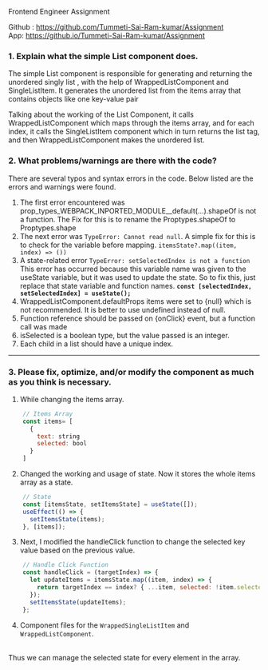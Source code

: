 Frontend Engineer Assignment

Github : https://github.com/Tummeti-Sai-Ram-kumar/Assignment <br/>
App: https://github.io/Tummeti-Sai-Ram-kumar/Assignment



### 1. Explain what the simple List component does.
The simple List component is responsible for generating and returning the unordered  singly list ,  with the help of WrappedListComponent and SingleListItem. It generates the unordered list from the items array that contains objects like one key-value pair 

Talking about the working of the List Component, it calls WrappedListComponent  which maps through the items array, and for each index, it calls the SingleListItem component which in turn returns the list tag, and then WrappedListComponent  makes the unordered list.



### 2. What problems/warnings are there with the code?


There are several typos and syntax errors in the code. Below listed are the errors and warnings were found.
1. The first error encountered was prop_types_WEBPACK_INPORTED_MODULE__default(...).shapeOf is not a function. The Fix for this is to rename the Proptypes.shapeOf to Proptypes.shape <br/>
2. The next error was ` TypeError: Cannot read null `. A simple fix for this is to check for the variable before mapping. `itemsState?.map((item, index) => ())`<br/>
3. A state-related error `TypeError: setSelectedIndex is not a function` This error has occurred because this variable name was given to the useState variable, but it was used to update the state. So to fix this, just replace that state variable and function names. **`const [selectedIndex, setSelectedIndex] = useState();`**<br/>
4. WrappedListComponent.defaultProps items were set to {null} which is not recommended. It is better to use undefined instead of null.<br/>
5. Function reference should be passed on {onClick} event, but a function call was made<br/>
6. isSelected is a boolean type, but the value passed is an integer.<br/>
7. Each child in a list should have a unique index.
***

### 3. Please fix, optimize, and/or modify the component as much as you think is necessary.

1. While changing the items array.
```javascript
	// Items Array
	const items= [
	  {
	    text: string
	    selected: bool
	  }
	]
```

2. Changed the working and usage of state. Now it stores the whole items array as a state.
```javascript
	// State 
	const [itemsState, setItemsState] = useState([]);
	useEffect(() => {
	  setItemsState(items);
	}, [items]);
```

3. Next, I modified the handleClick function to change the selected key value based on the previous value.
```javascript
	// Handle Click Function
	const handleClick = (targetIndex) => {
	  let updateItems = itemsState.map((item, index) => {
	    return targetIndex == index? { ...item, selected: !item.selected }: { ...item };
	  });
	  setItemsState(updateItems);
	};
```

4. Component files for the `WrappedSingleListItem` and `WrappedListComponent`.
   
<br/>
Thus we can manage the selected state for every element in the array.
